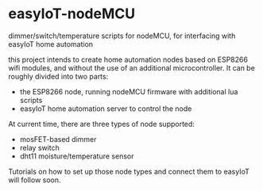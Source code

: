 # easyIoT-nodeMCU
dimmer/switch/temperature scripts for nodeMCU, for interfacing with easyIoT home automation

this project intends to create home automation nodes based on ESP8266 wifi modules, and without the use of an additional
microcontroller. It can be roughly divided into two parts:

- the ESP8266 node, running nodeMCU firmware with additional lua scripts
- easyIoT home automation server to control the node

At current time, there are three types of node supported:

- mosFET-based dimmer
- relay switch
- dht11 moisture/temperature sensor

Tutorials on how to set up those node types and connect them to easyIoT will follow soon.

